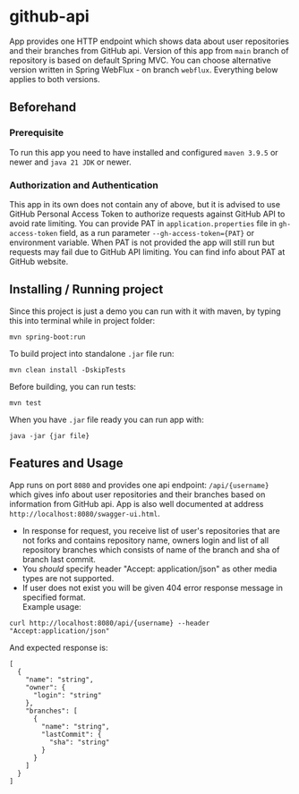 # github-api

App provides one HTTP endpoint which shows data about user repositories and their branches from GitHub api.
Version of this app from `main` branch of repository is based on default Spring MVC. You can choose alternative version
written in Spring WebFlux - on branch `webflux`. Everything below applies to both versions.
## Beforehand
### Prerequisite
To run this app you need to have installed and configured `maven 3.9.5` or newer and `java 21 JDK` or newer.
### Authorization and Authentication
This app in its own does not contain any of above, but it is advised to use GitHub Personal Access Token
to authorize requests against GitHub API to avoid rate limiting. You can provide PAT in `application.properties`
file in `gh-access-token` field, as a run parameter `--gh-access-token={PAT}` or environment variable. When PAT is not provided
the app will still run but requests may fail due to GitHub API limiting. You can find info about PAT at GitHub website.
## Installing / Running project
Since this project is just a demo you can run with it with maven, by typing this into terminal while in project folder:
```shell
mvn spring-boot:run
```
To build project into standalone `.jar` file run:
```shell
mvn clean install -DskipTests
```
Before building, you can run tests:
```shell
mvn test
```
When you have `.jar` file ready you can run app with:
```shell
java -jar {jar file}
```
## Features and Usage
App runs on port `8080` and provides one api endpoint: `/api/{username}` which gives info about user repositories
and their branches based on information from GitHub api. App is also well documented at address `http://localhost:8080/swagger-ui.html`.
* In response for request, you receive list of user's repositories that are not forks and contains repository name, 
owners login and list of all repository branches which consists of name of the branch and sha of branch last commit. 
* You *should* specify header "Accept: application/json" as other media types are not supported.
* If user does not exist you will be given 404 error response message in specified format.  
Example usage:
```shell
curl http://localhost:8080/api/{username} --header "Accept:application/json"
```
And expected response is:
```
[
  {
    "name": "string",
    "owner": {
      "login": "string"
    },
    "branches": [
      {
        "name": "string",
        "lastCommit": {
          "sha": "string"
        }
      }
    ]
  }
]
```